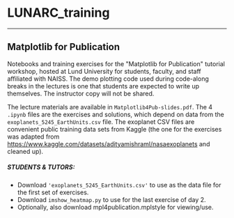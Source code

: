 # LUNARC_training
-----------------------------
## Matplotlib for Publication
Notebooks and training exercises for the "Matplotlib for Publication" tutorial workshop, hosted at Lund University for students, faculty, and staff affiliated with NAISS. The demo plotting code used during code-along breaks in the lectures is one that students are expected to write up themselves. The instructor copy will not be shared.

The lecture materials are available in `Matplotlib4Pub-slides.pdf`. The 4 `.ipynb` files are the exercises and solutions, which depend on data from the `exoplanets_5245_EarthUnits.csv` file. The exoplanet CSV files are convenient public training data sets from Kaggle (the one for the exercises was adapted from https://www.kaggle.com/datasets/adityamishraml/nasaexoplanets and cleaned up).

##### STUDENTS & TUTORS:
- Download `'exoplanets_5245_EarthUnits.csv'` to use as the data file for the first set of exercises.
- Download `imshow_heatmap.py` to use for the last exercise of day 2.
- Optionally, also download mpl4publication.mplstyle for viewing/use.
